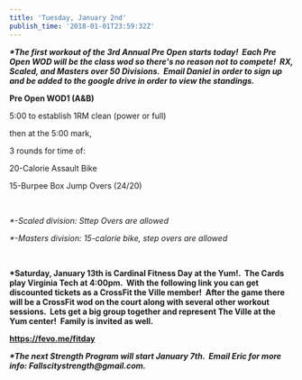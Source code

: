 ```yaml
---
title: 'Tuesday, January 2nd'
publish_time: '2018-01-01T23:59:32Z'
---
```


***\*The first workout of the 3rd Annual Pre Open starts today!  Each
Pre Open WOD will be the class wod so there's no reason not to compete!
 RX, Scaled, and Masters over 50 Divisions.  Email Daniel in order to
sign up and be added to the google drive in order to view the
standings.***

**Pre Open WOD1 (A&B)**

5:00 to establish 1RM clean (power or full)

then at the 5:00 mark,

3 rounds for time of:

20-Calorie Assault Bike

15-Burpee Box Jump Overs (24/20)

 

*\*-Scaled division: Sttep Overs are allowed*

*\*-Masters division: 15-calorie bike, step overs are allowed*

 

**\*Saturday, January 13th is Cardinal Fitness Day at the Yum!.  The
Cards play Virginia Tech at 4:00pm.  With the following link you can get
discounted tickets as a CrossFit the Ville member!  After the game there
will be a CrossFit wod on the court along with several other workout
sessions.  Lets get a big group together and represent The Ville at the
Yum center!  Family is invited as well.**

**<https://fevo.me/fitday>**

***\*The next Strength Program will start January 7th.  Email Eric for
more info: Fallscitystrength\@gmail.com.***
